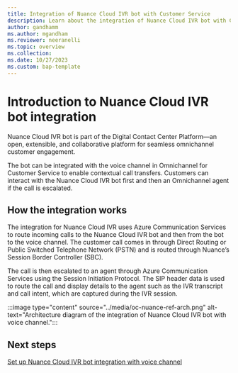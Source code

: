 ```yaml
---
title: Integration of Nuance Cloud IVR bot with Customer Service
description: Learn about the integration of Nuance Cloud IVR bot with Customer Service.
author: gandhamm
ms.author: mgandham
ms.reviewer: neeranelli
ms.topic: overview 
ms.collection:  
ms.date: 10/27/2023
ms.custom: bap-template 
---
```


# Introduction to Nuance Cloud IVR bot integration

Nuance Cloud IVR bot is part of the Digital Contact Center Platform&#8212;an open, extensible, and collaborative platform for seamless omnichannel customer engagement.

The bot can be integrated with the voice channel in Omnichannel for Customer Service to enable contextual call transfers. Customers can interact with the Nuance Cloud IVR bot first and then an Omnichannel agent if the call is escalated.

## How the integration works

The integration for Nuance Cloud IVR uses Azure Communication Services to route incoming calls to the Nuance Cloud IVR bot and then from the bot to the voice channel. The customer call comes in through Direct Routing or Public Switched Telephone Network (PSTN) and is routed through Nuance’s Session Border Controller (SBC).

The call is then escalated to an agent through Azure Communication Services using the  Session Initiation Protocol. The SIP header data is used to route the call and display details to the agent such as the IVR transcript and call intent, which are captured during the IVR session.

 :::image type="content" source="../media/oc-nuance-ref-arch.png" alt-text="Architecture diagram of the integration of Nuance Cloud IVR bot with voice channel.":::

## Next steps

[Set up Nuance Cloud IVR bot integration with voice channel](oc-nuance-setup.md)
